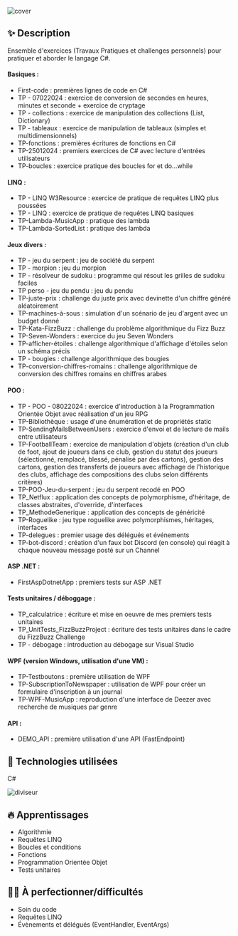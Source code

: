 ![cover](https://github.com/JessicaGUALTIERI/Cours-TP-C-/blob/main/readme_img/README_cover.png)

## ✨ Description 
Ensemble d'exercices (Travaux Pratiques et challenges personnels) pour pratiquer et aborder le langage C#.

#### Basiques :  
* First-code : premières lignes de code en C#  
* TP - 07022024 : exercice de conversion de secondes en heures, minutes et seconde + exercice de cryptage  
* TP - collections : exercice de manipulation des collections (List, Dictionary)  
* TP - tableaux : exercice de manipulation de tableaux (simples et multidimensionnels)  
* TP-fonctions : premières écritures de fonctions en C#  
* TP-25012024 : premiers exercices de C# avec lecture d'entrées utilisateurs  
* TP-boucles : exercice pratique des boucles for et do...while  

#### LINQ :  
* TP - LINQ W3Resource : exercice de pratique de requêtes LINQ plus poussées  
* TP - LINQ : exercice de pratique de requêtes LINQ basiques  
* TP-Lambda-MusicApp : pratique des lambda  
* TP-Lambda-SortedList : pratique des lambda  

#### Jeux divers :
* TP - jeu du serpent : jeu de société du serpent  
* TP - morpion : jeu du morpion  
* TP - résolveur de sudoku : programme qui résout les grilles de sudoku faciles 
* TP perso - jeu du pendu : jeu du pendu  
* TP-juste-prix : challenge du juste prix avec devinette d'un chiffre généré aléatoirement  
* TP-machines-à-sous : simulation d'un scénario de jeu d'argent avec un budget donné  
* TP-Kata-FizzBuzz : challenge du problème algorithmique du Fizz Buzz  
* TP-Seven-Wonders : exercice du jeu Seven Wonders  
* TP-afficher-étoiles : challenge algorithmique d'affichage d'étoiles selon un schéma précis  
* TP - bougies : challenge algorithmique des bougies  
* TP-conversion-chiffres-romains : challenge algorithmique de conversion des chiffres romains en chiffres arabes  

#### POO :  
* TP - POO - 08022024 : exercice d'introduction à la Programmation Orientée Objet avec réalisation d'un jeu RPG  
* TP-Bibliothèque : usage d'une énumération et de propriétés static
* TP-SendingMailsBetweenUsers : exercice d'envoi et de lecture de mails entre utilisateurs  
* TP-FootballTeam : exercice de manipulation d'objets (création d'un club de foot, ajout de joueurs dans ce club, gestion du statut des joueurs (sélectionné, remplacé, blessé, pénalisé par des cartons), gestion des cartons, gestion des transferts de joueurs avec affichage de l'historique des clubs, affichage des compositions des clubs selon différents critères)  
* TP-POO-Jeu-du-serpent : jeu du serpent recodé en POO  
* TP_Netflux : application des concepts de polymorphisme, d'héritage, de classes abstraites, d'override, d'interfaces  
* TP_MethodeGenerique : application des concepts de généricité  
* TP-Roguelike : jeu type roguelike avec polymorphismes, héritages, interfaces  
* TP-delegues : premier usage des délégués et événements  
* TP-bot-discord : création d'un faux bot Discord (en console) qui réagit à chaque nouveau message posté sur un Channel  

#### ASP .NET :  
* FirstAspDotnetApp : premiers tests sur ASP .NET  

#### __Tests unitaires / déboggage :__
* TP_calculatrice : écriture et mise en oeuvre de mes premiers tests unitaires  
* TP_UnitTests_FizzBuzzProject : écriture des tests unitaires dans le cadre du FizzBuzz Challenge
* TP - débogage : introduction au débogage sur Visual Studio  

#### __WPF (version Windows, utilisation d'une VM)__ :
* TP-Testboutons : première utilisation de WPF  
* TP-SubscriptionToNewspaper : utilisation de WPF pour créer un formulaire d'inscription à un journal
* TP-WPF-MusicApp : reproduction d'une interface de Deezer avec recherche de musiques par genre

#### __API__ :
* DEMO_API : première utilisation d'une API (FastEndpoint)

## 🚀 __Technologies utilisées__  
C#

![diviseur](https://github.com/JessicaGUALTIERI/Cours-TP-C-/blob/main/readme_img/README_diviseur.png)

## 🔥 __Apprentissages__  
* Algorithmie
* Requêtes LINQ
* Boucles et conditions
* Fonctions
* Programmation Orientée Objet
* Tests unitaires

## 🏋️‍♀️ __À perfectionner/difficultés__  
* Soin du code
* Requêtes LINQ
* Évènements et délégués (EventHandler, EventArgs)
